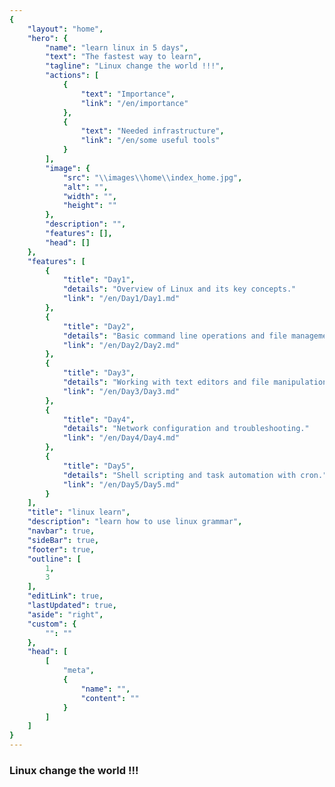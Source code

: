 ```yaml
---
{
    "layout": "home",
    "hero": {
        "name": "learn linux in 5 days",
        "text": "The fastest way to learn",
        "tagline": "Linux change the world !!!",
        "actions": [
            {
                "text": "Importance",
                "link": "/en/importance"
            },
            {
                "text": "Needed infrastructure",
                "link": "/en/some useful tools"
            }
        ],
        "image": {
            "src": "\\images\\home\\index_home.jpg",
            "alt": "",
            "width": "",
            "height": ""
        },
        "description": "",
        "features": [],
        "head": []
    },
    "features": [
        {
            "title": "Day1",
            "details": "Overview of Linux and its key concepts."
            "link": "/en/Day1/Day1.md"
        },
        {
            "title": "Day2",
            "details": "Basic command line operations and file management."
            "link": "/en/Day2/Day2.md"
        },
        {
            "title": "Day3",
            "details": "Working with text editors and file manipulation."
            "link": "/en/Day3/Day3.md"
        },
        {
            "title": "Day4",
            "details": "Network configuration and troubleshooting."
            "link": "/en/Day4/Day4.md"
        },
        {
            "title": "Day5",
            "details": "Shell scripting and task automation with cron."
            "link": "/en/Day5/Day5.md"
        }
    ],
    "title": "linux learn",
    "description": "learn how to use linux grammar",
    "navbar": true,
    "sideBar": true,
    "footer": true,
    "outline": [
        1,
        3
    ],
    "editLink": true,
    "lastUpdated": true,
    "aside": "right",
    "custom": {
        "": ""
    },
    "head": [
        [
            "meta",
            {
                "name": "",
                "content": ""
            }
        ]
    ]
}
---
```


### Linux change the world !!!
